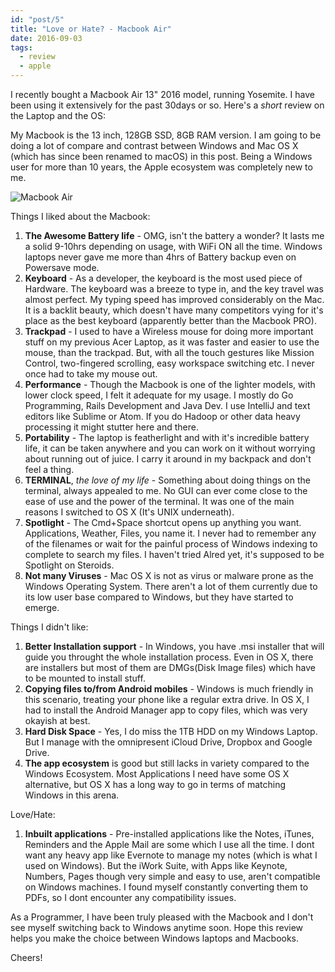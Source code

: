 ```yaml
---
id: "post/5"
title: "Love or Hate? - Macbook Air"
date: 2016-09-03
tags:
  - review
  - apple
---
```


<!-- Excerpt Start -->
I recently bought a Macbook Air 13" 2016 model, running Yosemite. I have been using it extensively for the past 30days or so. Here's a *short* review on the Laptop and the OS:

My Macbook is the 13 inch, 128GB SSD, 8GB RAM version. I am going to be doing a lot of compare and contrast between Windows and Mac OS X (which has since been renamed to macOS) in this post. Being a Windows user for more than 10 years, the Apple ecosystem was completely new to me.

<img src="/img/macbook-air-gallery2-2014.jpg" class="responsive" alt="Macbook Air">

<!-- Excerpt End -->

Things I liked about the Macbook:

1. **The Awesome Battery life** -  OMG, isn't the battery a wonder? It lasts me a solid 9-10hrs depending on usage, with WiFi ON all the time. Windows laptops never gave me more than 4hrs of Battery backup even on Powersave mode.
2. **Keyboard** - As a developer, the keyboard is the most used piece of Hardware. The keyboard was a breeze to type in, and the key travel was almost perfect. My typing speed has improved considerably on the Mac. It is a backlit beauty, which doesn't have many competitors vying for it's place as the best keyboard (apparently better than the Macbook PRO).
3. **Trackpad** - I used to have a Wireless mouse for doing more important stuff on my previous Acer Laptop, as it was faster and easier to use the mouse, than the trackpad. But, with all the touch gestures like Mission Control, two-fingered scrolling, easy workspace switching etc. I never once had to take my mouse out.
4. **Performance** - Though the Macbook is one of the lighter models, with lower clock speed, I felt it adequate for my usage. I mostly do Go Programming, Rails Development and Java Dev. I use IntelliJ and text editors like Sublime or Atom. If you do Hadoop or other data heavy processing it might stutter here and there.
5. **Portability** - The laptop is featherlight and with it's incredible battery life, it can be taken anywhere and you can work on it without worrying about running out of juice. I carry it around in my backpack and don't feel a thing.
6. **TERMINAL**, _the love of my life_ - Something about doing things on the terminal, always appealed to me. No GUI can ever come close to the ease of use and the power of the terminal. It was one of the main reasons I switched to OS X (It's UNIX underneath).
7. **Spotlight** - The Cmd+Space shortcut opens up anything you want. Applications, Weather, Files, you name it. I never had to remember any of the filenames or wait for the painful process of Windows indexing to complete to search my files. I haven't tried Alred yet, it's supposed to be Spotlight on Steroids.
8. **Not many Viruses** - Mac OS X is not as virus or malware prone as the Windows Operating System. There aren't a lot of them currently due to its low user base compared to Windows, but they have started to emerge.


Things I didn't like:

1. **Better Installation support** - In Windows, you have .msi installer that will guide you throught the whole installation process. Even in OS X, there are installers but most of them are DMGs(Disk Image files) which have to be mounted to install stuff.
2. **Copying files to/from Android mobiles** -  Windows is much friendly in this scenario, treating your phone like a regular extra drive. In OS X, I had to install the Android Manager app to copy files, which was very okayish at best.
3. **Hard Disk Space** - Yes, I do miss the 1TB HDD on my Windows Laptop. But I manage with the omnipresent iCloud Drive, Dropbox and Google Drive.
4. **The app ecosystem** is good but still lacks in variety compared to the Windows Ecosystem. Most Applications I need have some OS X alternative, but OS X has a long way to go in terms of matching Windows in this arena.

Love/Hate:

1. **Inbuilt applications** -  Pre-installed applications like the Notes, iTunes, Reminders and the Apple Mail are some which I use all the time. I dont want any heavy app like Evernote to manage my notes (which is what I used on Windows). But the iWork Suite, with Apps like Keynote, Numbers, Pages though very simple and easy to use, aren't compatible on Windows machines. I found myself constantly converting them to PDFs, so I dont encounter any compatibility issues.


As a Programmer, I have been truly pleased with the Macbook and I don't see myself switching back to Windows anytime soon. Hope this review helps you make the choice between Windows laptops and Macbooks.

Cheers!
